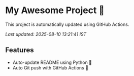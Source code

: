 # My Awesome Project 🚀

This project is automatically updated using GitHub Actions.

_Last updated: 2025-08-10 13:21:41 IST_

## Features
- Auto-update README using Python 🐍
- Auto Git push with GitHub Actions 🤖
